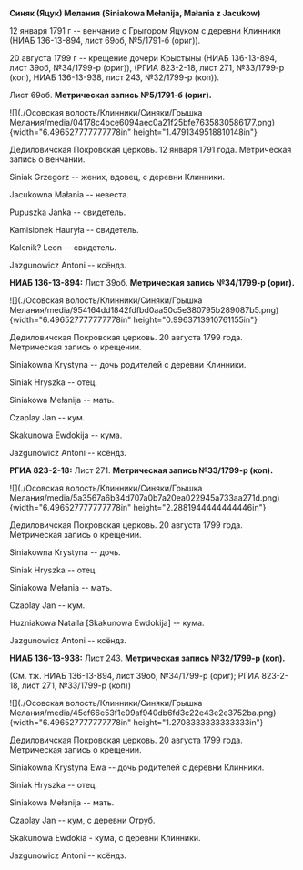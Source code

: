 **Синяк (Яцук) Мелания (Siniakowa Mełanija, Małania z Jacukow)**

12 января 1791 г -- венчание с Грыгором Яцуком с деревни Клинники (НИАБ
136-13-894, лист 69об, №5/1791-б (ориг)).

20 августа 1799 г -- крещение дочери Крыстыны (НИАБ 136-13-894, лист
39об, №34/1799-р (ориг)), (РГИА 823-2-18, лист 271, №33/1799-р (коп),
НИАБ 136-13-938, лист 243, №32/1799-р (коп)).

Лист 69об. **Метрическая запись №5/1791-б (ориг).**

![](./Осовская волость/Клинники/Синяки/Грышка Мелания/media/04178c4bce6094aec0a21f25bfe7635830586177.png){width="6.496527777777778in"
height="1.4791349518810148in"}

Дедиловичская Покровская церковь. 12 января 1791 года. Метрическая
запись о венчании.

Siniak Grzegorz -- жених, вдовец, с деревни Клинники.

Jacukowna Małania -- невеста.

Pupuszka Janka -- свидетель.

Kamisionek Hauryła -- свидетель.

Kalenik? Leon -- свидетель.

Jazgunowicz Antoni -- ксёндз.

**НИАБ 136-13-894:** Лист 39об. **Метрическая запись №34/1799-р
(ориг).**

![](./Осовская волость/Клинники/Синяки/Грышка Мелания/media/954164dd1842fdfbd0aa50c5e380795b289087b5.png){width="6.496527777777778in"
height="0.9963713910761155in"}

Дедиловичская Покровская церковь. 20 августа 1799 года. Метрическая
запись о крещении.

Siniakowna Krystyna -- дочь родителей с деревни Клинники.

Siniak Hryszka -- отец.

Siniakowa Mełanija -- мать.

Czaplay Jan -- кум.

Skakunowa Ewdokija -- кума.

Jazgunowicz Antoni -- ксёндз.

**РГИА 823-2-18:** Лист 271. **Метрическая запись №33/1799-р (коп).**

![](./Осовская волость/Клинники/Синяки/Грышка Мелания/media/5a3567a6b34d707a0b7a20ea022945a733aa271d.png){width="6.496527777777778in"
height="2.2881944444444446in"}

Дедиловичская Покровская церковь. 20 августа 1799 года. Метрическая
запись о крещении.

Siniakowna Krystyna -- дочь.

Siniak Hryszka -- отец.

Siniakowa Mełania -- мать.

Czaplay Jan -- кум.

Huzniakowa Natalla \[Skakunowa Ewdokija\] -- кума.

Jazgunowicz Antoni -- ксёндз.

**НИАБ 136-13-938:** Лист 243. **Метрическая запись №32/1799-р (коп).**

(См. тж. НИАБ 136-13-894, лист 39об, №34/1799-р (ориг); РГИА 823-2-18,
лист 271, №33/1799-р (коп))

![](./Осовская волость/Клинники/Синяки/Грышка Мелания/media/45cf66e53f1e09af940db6fd3c22e43e2e3752ba.png){width="6.496527777777778in"
height="1.2708333333333333in"}

Дедиловичская Покровская церковь. 20 августа 1799 года. Метрическая
запись о крещении.

Siniakowna Krystyna Ewa -- дочь родителей с деревни Клинники.

Siniak Hryszka -- отец.

Siniakowa Mełanija -- мать.

Czaplay Jan -- кум, с деревни Отруб.

Skakunowa Ewdokia - кума, с деревни Клинники.

Jazgunowicz Antoni -- ксёндз.
